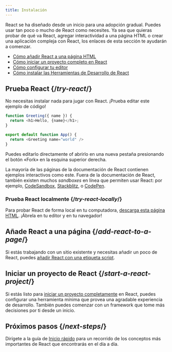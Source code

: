 ```yaml
---
title: Instalación
---
```


<Intro>

React se ha diseñado desde un inicio para una adopción gradual. Puedes usar tan poco o mucho de React como necesites. Ya sea que quieras probar de qué va React, agregar interactividad a una página HTML o crear una aplicación compleja con React, los enlaces de esta sección te ayudarán a comenzar.

</Intro>

<YouWillLearn isChapter={true}>

* [Cómo añadir React a una página HTML](/learn/add-react-to-a-website)
* [Cómo iniciar un proyecto completo en React](/learn/start-a-new-react-project)
* [Cómo configurar tu editor](/learn/editor-setup)
* [Cómo instalar las Herramientas de Desarrollo de React](/learn/react-developer-tools)

</YouWillLearn>

## Prueba React {/*try-react*/}

No necesitas instalar nada para jugar con React. ¡Prueba editar este ejemplo de código!

<Sandpack>

```js
function Greeting({ name }) {
  return <h1>Hello, {name}</h1>;
}

export default function App() {
  return <Greeting name="world" />
}
```

</Sandpack>

Puedes editarlo directamente of abrirlo en una nueva pestaña presionando el botón «Fork» en la esquina superior derecha.

La mayoría de las páginas de la documentación de React contienen ejemplos interactivos como este. Fuera de la documentación de React, también existen muchos *sandboxes* en línea que permiten usar React: por ejemplo, [CodeSandbox](https://codesandbox.io/s/new), [Stackblitz](https://stackblitz.com/fork/react), o [CodePen](https://codepen.io/pen/?template=wvdqJJm).

### Prueba React localmente {/*try-react-locally*/}

Para probar React de forma local en tu computadora, [descarga esta página HTML](https://raw.githubusercontent.com/reactjs/reactjs.org/main/static/html/single-file-example.html). ¡Ábrela en tu editor y en tu navegador!

## Añade React a una página {/*add-react-to-a-page*/}

Si estás trabajando con un sitio existente y necesitas añadir un poco de React, puedes [añadir React con una etiqueta script](/learn/add-react-to-a-website).

## Iniciar un proyecto de React {/*start-a-react-project*/}

Si estás listo para [iniciar un proyecto completamente](/learn/start-a-new-react-project) en React, puedes configurar una herramienta mínima que provea una agradable experiencia de desarrollo. También puedes comenzar con un framework que tome más decisiones por ti desde un inicio.

## Próximos pasos {/*next-steps*/}

Dirígete a la guía de [Inicio rápido](/learn) para un recorrido de los conceptos más importantes de React que encontrarás en el día a día.
